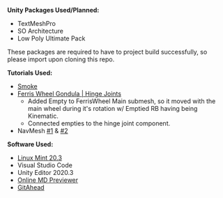 **Unity Packages Used/Planned:**
- TextMeshPro
- SO Architecture
- Low Poly Ultimate Pack
	
These packages are required to have to project build successfully, so please import upon cloning this repo.

**Tutorials Used:**
 - [Smoke](https://www.youtube.com/watch?v=jQivfs34Wb0)
 - [Ferris Wheel Gondula | Hinge Joints](https://www.youtube.com/watch?v=AcxH5F5KPTA)
	- Added Empty to FerrisWheel Main submesh, so it moved with the main wheel during it's rotation w/ Emptied RB having being Kinematic.
	- Connected empties to the hinge joint component.
 - NavMesh [#1](https://www.youtube.com/watch?v=atCOd4o7tG4) & [#2](https://www.youtube.com/watch?v=CHV1ymlw-P8)
 
**Software Used:**
- [Linux Mint 20.3](https://www.linuxmint.com)
- Visual Studio Code
- Unity Editor 2020.3
- [Online MD Previewer](markdownlivepreview.com)
- [GitAhead](https://gitahead.github.io/gitahead.com/)
